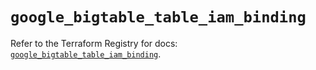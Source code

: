 # `google_bigtable_table_iam_binding`

Refer to the Terraform Registry for docs: [`google_bigtable_table_iam_binding`](https://registry.terraform.io/providers/hashicorp/google/5.13.0/docs/resources/bigtable_table_iam_binding).
